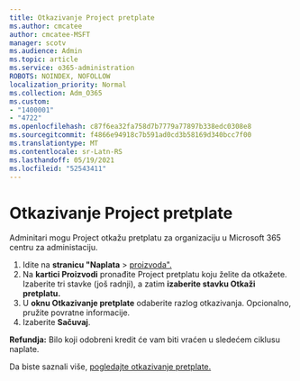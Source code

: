 ```yaml
---
title: Otkazivanje Project pretplate
ms.author: cmcatee
author: cmcatee-MSFT
manager: scotv
ms.audience: Admin
ms.topic: article
ms.service: o365-administration
ROBOTS: NOINDEX, NOFOLLOW
localization_priority: Normal
ms.collection: Adm_O365
ms.custom:
- "1400001"
- "4722"
ms.openlocfilehash: c87f6ea32fa758d7b7779a77897b338edc0308e8
ms.sourcegitcommit: f4866e94918c7b591ad0cd3b58169d340bcc7f00
ms.translationtype: MT
ms.contentlocale: sr-Latn-RS
ms.lasthandoff: 05/19/2021
ms.locfileid: "52543411"
---
```

# <a name="cancel-project-subscription"></a>Otkazivanje Project pretplate

Adminitari mogu Project otkažu pretplatu za organizaciju u Microsoft 365 centru za administaciju.

1. Idite na **stranicu "Naplata** \> [proizvoda".](https://go.microsoft.com/fwlink/p/?linkid=842054)
2. Na **kartici Proizvodi** pronađite Project pretplatu koju želite da otkažete. Izaberite tri stavke (još radnji), a zatim **izaberite stavku Otkaži pretplatu.**
3. U **oknu Otkazivanje pretplate** odaberite razlog otkazivanja. Opcionalno, pružite povratne informacije.
4. Izaberite **Sačuvaj**.

**Refundja:** Bilo koji odobreni kredit će vam biti vraćen u sledećem ciklusu naplate.

Da biste saznali više, [pogledajte otkazivanje pretplate.](/microsoft-365/commerce/subscriptions/cancel-your-subscription)
